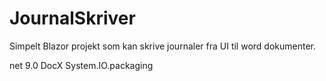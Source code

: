 ﻿# JournalSkriver

Simpelt Blazor projekt som kan skrive journaler fra UI til word dokumenter.

net 9.0
DocX
System.IO.packaging
